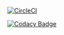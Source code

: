 
[![CircleCI](https://circleci.com/gh/PDSW-ECI/base-proyectos.svg?style=svg)](https://app.circleci.com/pipelines/github/EstebananoT/lab6?filter=all)

[![Codacy Badge](https://app.codacy.com/project/badge/Grade/543c8d9a40f04906b530681d3f29c99a)](https://www.codacy.com/gh/EstebananoT/lab6/dashboard?utm_source=github.com&amp;utm_medium=referral&amp;utm_content=EstebananoT/lab6&amp;utm_campaign=Badge_Grade)


